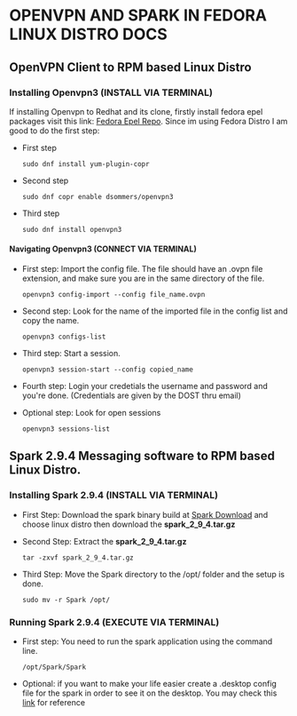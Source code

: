 # OPENVPN AND SPARK IN FEDORA LINUX DISTRO DOCS

## OpenVPN Client to RPM based Linux Distro

### Installing Openvpn3 (INSTALL VIA TERMINAL)
If installing Openvpn to Redhat and its clone, firstly install fedora epel packages visit this link: [Fedora Epel Repo](https://docs.fedoraproject.org/en-US/epel/). Since im using Fedora Distro I am good to do the first step:
- First step

  `sudo dnf install yum-plugin-copr`
- Second step

  `sudo dnf copr enable dsommers/openvpn3`
- Third step

  `sudo dnf install openvpn3`

#### Navigating Openvpn3 (CONNECT VIA TERMINAL)
- First step: Import the config file. The file should have an .ovpn file extension, and make sure you are in the same directory of the file.

  `openvpn3 config-import --config file_name.ovpn`
- Second step: Look for the name of the imported file in the config list and copy the name.

  `openvpn3 configs-list`
- Third step: Start a session.

  `openvpn3 session-start --config copied_name`
- Fourth step: Login your credetials the username and password and you're done. (Credentials are given by the DOST thru email)
- Optional step: Look for open sessions

  `openvpn3 sessions-list`

## Spark 2.9.4 Messaging software to RPM based Linux Distro.

### Installing Spark 2.9.4 (INSTALL VIA TERMINAL)
- First Step: Download the spark binary build at [Spark Download](https://igniterealtime.org/downloads/) and choose linux distro then download the **spark_2_9_4.tar.gz**
- Second Step: Extract the **spark_2_9_4.tar.gz**

  `tar -zxvf spark_2_9_4.tar.gz`
- Third Step: Move the Spark directory to the /opt/ folder and the setup is done.

  `sudo mv -r Spark /opt/`

### Running Spark 2.9.4 (EXECUTE VIA TERMINAL)
- First step: You need to run the spark application using the command line.

  `/opt/Spark/Spark`
- Optional: if you want to make your life easier create a .desktop config file for the spark in order to see it on the desktop. You may check this [link](https://www.2daygeek.com/install-spark-im-client-on-ubuntu-centos-debian-fedora-mint-rhel-opensuse/) for reference 

